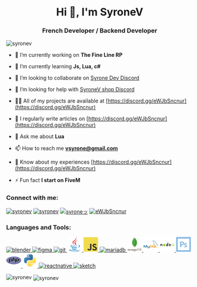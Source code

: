 <h1 align="center">Hi 👋, I'm SyroneV</h1>
<h3 align="center">French Developer / Backend Developer</h3>

<p align="left"> <img src="https://komarev.com/ghpvc/?username=syronev&label=Profile%20views&color=0e75b6&style=flat" alt="syronev" /> </p>

- 🔭 I’m currently working on **The Fine Line RP**

- 🌱 I’m currently learning **Js, Lua, c#**

- 👯 I’m looking to collaborate on [Syrone Dev Discord](https://discord.gg/eWJbSncnur)

- 🤝 I’m looking for help with [SyroneV shop Discord](https://discord.gg/eWJbSncnur)

- 👨‍💻 All of my projects are available at [https://discord.gg/eWJbSncnur](https://discord.gg/eWJbSncnur)

- 📝 I regularly write articles on [https://discord.gg/eWJbSncnur](https://discord.gg/eWJbSncnur)

- 💬 Ask me about **Lua**

- 📫 How to reach me **vsyrone@gmail.com**

- 📄 Know about my experiences [https://discord.gg/eWJbSncnur](https://discord.gg/eWJbSncnur)

- ⚡ Fun fact **I start on FiveM**

<h3 align="left">Connect with me:</h3>
<p align="left">
<a href="https://codepen.io/syronev" target="blank"><img align="center" src="https://raw.githubusercontent.com/rahuldkjain/github-profile-readme-generator/master/src/images/icons/Social/codepen.svg" alt="syronev" height="30" width="40" /></a>
<a href="https://dev.to/syronev" target="blank"><img align="center" src="https://raw.githubusercontent.com/rahuldkjain/github-profile-readme-generator/master/src/images/icons/Social/devto.svg" alt="syronev" height="30" width="40" /></a>
<a href="https://www.youtube.com/c/syroneッ" target="blank"><img align="center" src="https://raw.githubusercontent.com/rahuldkjain/github-profile-readme-generator/master/src/images/icons/Social/youtube.svg" alt="syroneッ" height="30" width="40" /></a>
<a href="https://discord.gg/eWJbSncnur" target="blank"><img align="center" src="https://raw.githubusercontent.com/rahuldkjain/github-profile-readme-generator/master/src/images/icons/Social/discord.svg" alt="eWJbSncnur" height="30" width="40" /></a>
</p>

<h3 align="left">Languages and Tools:</h3>
<p align="left"> <a href="https://www.blender.org/" target="_blank" rel="noreferrer"> <img src="https://download.blender.org/branding/community/blender_community_badge_white.svg" alt="blender" width="40" height="40"/> </a> <a href="https://www.figma.com/" target="_blank" rel="noreferrer"> <img src="https://www.vectorlogo.zone/logos/figma/figma-icon.svg" alt="figma" width="40" height="40"/> </a> <a href="https://git-scm.com/" target="_blank" rel="noreferrer"> <img src="https://www.vectorlogo.zone/logos/git-scm/git-scm-icon.svg" alt="git" width="40" height="40"/> </a> <a href="https://www.java.com" target="_blank" rel="noreferrer"> <img src="https://raw.githubusercontent.com/devicons/devicon/master/icons/java/java-original.svg" alt="java" width="40" height="40"/> </a> <a href="https://developer.mozilla.org/en-US/docs/Web/JavaScript" target="_blank" rel="noreferrer"> <img src="https://raw.githubusercontent.com/devicons/devicon/master/icons/javascript/javascript-original.svg" alt="javascript" width="40" height="40"/> </a> <a href="https://mariadb.org/" target="_blank" rel="noreferrer"> <img src="https://www.vectorlogo.zone/logos/mariadb/mariadb-icon.svg" alt="mariadb" width="40" height="40"/> </a> <a href="https://www.mongodb.com/" target="_blank" rel="noreferrer"> <img src="https://raw.githubusercontent.com/devicons/devicon/master/icons/mongodb/mongodb-original-wordmark.svg" alt="mongodb" width="40" height="40"/> </a> <a href="https://www.mysql.com/" target="_blank" rel="noreferrer"> <img src="https://raw.githubusercontent.com/devicons/devicon/master/icons/mysql/mysql-original-wordmark.svg" alt="mysql" width="40" height="40"/> </a> <a href="https://nodejs.org" target="_blank" rel="noreferrer"> <img src="https://raw.githubusercontent.com/devicons/devicon/master/icons/nodejs/nodejs-original-wordmark.svg" alt="nodejs" width="40" height="40"/> </a> <a href="https://www.photoshop.com/en" target="_blank" rel="noreferrer"> <img src="https://raw.githubusercontent.com/devicons/devicon/master/icons/photoshop/photoshop-line.svg" alt="photoshop" width="40" height="40"/> </a> <a href="https://www.php.net" target="_blank" rel="noreferrer"> <img src="https://raw.githubusercontent.com/devicons/devicon/master/icons/php/php-original.svg" alt="php" width="40" height="40"/> </a> <a href="https://www.python.org" target="_blank" rel="noreferrer"> <img src="https://raw.githubusercontent.com/devicons/devicon/master/icons/python/python-original.svg" alt="python" width="40" height="40"/> </a> <a href="https://reactnative.dev/" target="_blank" rel="noreferrer"> <img src="https://reactnative.dev/img/header_logo.svg" alt="reactnative" width="40" height="40"/> </a> <a href="https://www.sketch.com/" target="_blank" rel="noreferrer"> <img src="https://www.vectorlogo.zone/logos/sketchapp/sketchapp-icon.svg" alt="sketch" width="40" height="40"/> </a> </p>

<p><img align="left" src="https://github-readme-stats.vercel.app/api/top-langs?username=syronev&show_icons=true&locale=en&layout=compact" alt="syronev" /></p>

<p>&nbsp;<img align="center" src="https://github-readme-stats.vercel.app/api?username=syronev&show_icons=true&locale=en" alt="syronev" /></p>
